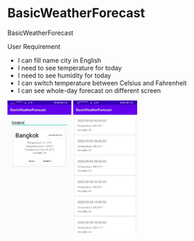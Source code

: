 # BasicWeatherForecast
BasicWeatherForecast

User Requirement

- I can fill name city in English
- I need to see temperature for today
- I need to see humidity for today
- I can switch temperature between Celsius and Fahrenheit
- I can see whole-day forecast on different screen

<img height="300px" src="https://github.com/sarinrath/BasicWeatherForecast/blob/master/216508.jpg">
<img height="300px" src="https://github.com/sarinrath/BasicWeatherForecast/blob/master/216511.jpg">
